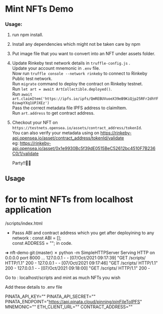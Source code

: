 # Mint NFTs Demo

### Usage:
1. run npm install.  
2. Install any dependencies which might not be taken care by npm

3. Put image file that you want to convert into an NFT under assets folder.

7. Update Rinkeby test network details in `truffle-config.js` .  
   Update your account mnemonic in `.env` file.  
   Now run `truffle console --network rinkeby` to connect to Rinkeby Public test network.  
   Run `migrate` command to deploy the contract on Rinkeby testnet.  
   Run `let art = await ArtCollectible.deployed()`.    
   Run `await art.claimItem('https://ipfs.io/ipfs/QmREBUVuoeX39eB9KiQjp25RFr2dhYF6zawpYXq1UPJXEz')`   
   Pass the correct metadata file IPFS address to claimItem.  
   Run `art.address` to get contract address.  

8. Checkout your NFT on 
  `https://testnets.opensea.io/assets/contract_address/tokenId`.   
   You can also verify your metadata using on https://rinkeby-api.opensea.io/asset/contract_address/tokenId/validate     
   eg: https://rinkeby-api.opensea.io/asset/0x1e9930Bc5f39dE0515BeC52612bc4510F7B236C0/1/validate
  

   Party!!🥳🥳



## Usage
# for to mint NFTs from localhost application
/scripts/index.html

- Passs ABI and contract address which you get after deployining to any network : 
        const ABI = [];        
        const ADDRESS = "";
   in code.

➜  nft-demo git:(master) ✗ python -m SimpleHTTPServer
Serving HTTP on 0.0.0.0 port 8000 ...
127.0.0.1 - - [07/Oct/2021 09:17:39] "GET /scripts/ HTTP/1.1" 200 -
127.0.0.1 - - [07/Oct/2021 09:17:46] "GET /scripts/ HTTP/1.1" 200 -
127.0.0.1 - - [07/Oct/2021 09:18:00] "GET /scripts/ HTTP/1.1" 200 -

Go to : localhost/scripts and mint as much NFTs you wish


Add these details to .env file

PINATA_API_KEY=""
PINATA_API_SECRET=""
PINATA_ENDPOINT="https://api.pinata.cloud/pinning/pinFileToIPFS"
MNEMONIC=""
ETH_CLIENT_URL=""
CONTRACT_ADDRESS=""
